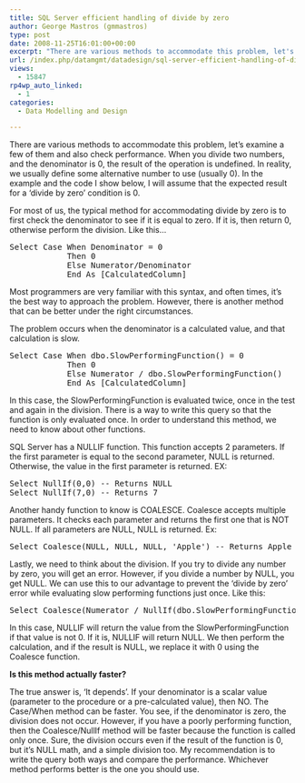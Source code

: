 ```yaml
---
title: SQL Server efficient handling of divide by zero
author: George Mastros (gmmastros)
type: post
date: 2008-11-25T16:01:00+00:00
excerpt: "There are various methods to accommodate this problem, let's examine a few of them and also check performance.  When you divide two numbers, and the denominator is 0, the result of the operation is undefined.  In reality, we usually define some alternat&hellip;"
url: /index.php/datamgmt/datadesign/sql-server-efficient-handling-of-divide/
views:
  - 15847
rp4wp_auto_linked:
  - 1
categories:
  - Data Modelling and Design

---
```

There are various methods to accommodate this problem, let&#8217;s examine a few of them and also check performance. When you divide two numbers, and the denominator is 0, the result of the operation is undefined. In reality, we usually define some alternative number to use (usually 0). In the example and the code I show below, I will assume that the expected result for a &#8216;divide by zero&#8217; condition is 0.

For most of us, the typical method for accommodating divide by zero is to first check the denominator to see if it is equal to zero. If it is, then return 0, otherwise perform the division. Like this…

<pre>Select Case When Denominator = 0
            Then 0             
            Else Numerator/Denominator             
            End As [CalculatedColumn]</pre>

Most programmers are very familiar with this syntax, and often times, it&#8217;s the best way to approach the problem. However, there is another method that can be better under the right circumstances.

The problem occurs when the denominator is a calculated value, and that calculation is slow.

<pre>Select Case When dbo.SlowPerformingFunction() = 0
            Then 0
            Else Numerator / dbo.SlowPerformingFunction()
            End As [CalculatedColumn]</pre>

In this case, the SlowPerformingFunction is evaluated twice, once in the test and again in the division. There is a way to write this query so that the function is only evaluated once. In order to understand this method, we need to know about other functions.

SQL Server has a NULLIF function. This function accepts 2 parameters. If the first parameter is equal to the second parameter, NULL is returned. Otherwise, the value in the first parameter is returned. EX:

<pre>Select NullIf(0,0) -- Returns NULL
Select NullIf(7,0) -- Returns 7</pre>

Another handy function to know is COALESCE. Coalesce accepts multiple parameters. It checks each parameter and returns the first one that is NOT NULL. If all parameters are NULL, NULL is returned. Ex:

<pre>Select Coalesce(NULL, NULL, NULL, 'Apple') -- Returns Apple</pre>

Lastly, we need to think about the division. If you try to divide any number by zero, you will get an error. However, if you divide a number by NULL, you get NULL. We can use this to our advantage to prevent the &#8216;divide by zero&#8217; error while evaluating slow performing functions just once. Like this:

<pre>Select Coalesce(Numerator / NullIf(dbo.SlowPerformingFunction(), 0), 0) As [CalculatedColumn]</pre>

In this case, NULLIF will return the value from the SlowPerformingFunction if that value is not 0. If it is, NULLIF will return NULL. We then perform the calculation, and if the result is NULL, we replace it with 0 using the Coalesce function.

**Is this method actually faster?**

The true answer is, &#8216;It depends&#8217;. If your denominator is a scalar value (parameter to the procedure or a pre-calculated value), then NO. The Case/When method can be faster. You see, if the denominator is zero, the division does not occur. However, if you have a poorly performing function, then the Coalesce/NullIf method will be faster because the function is called only once. Sure, the division occurs even if the result of the function is 0, but it&#8217;s NULL math, and a simple division too. My recommendation is to write the query both ways and compare the performance. Whichever method performs better is the one you should use.